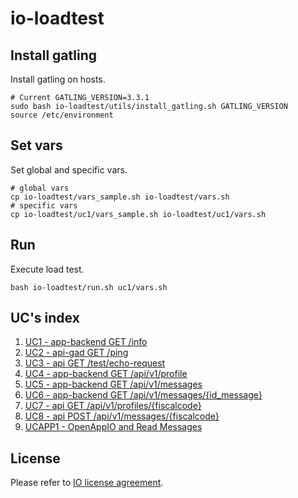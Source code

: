 # io-loadtest

## Install gatling

Install gatling on hosts.

```
# Current GATLING_VERSION=3.3.1
sudo bash io-loadtest/utils/install_gatling.sh GATLING_VERSION
source /etc/environment
```

## Set vars

Set global and specific vars.

```
# global vars
cp io-loadtest/vars_sample.sh io-loadtest/vars.sh
# specific vars
cp io-loadtest/uc1/vars_sample.sh io-loadtest/uc1/vars.sh
```

## Run

Execute load test.

```
bash io-loadtest/run.sh uc1/vars.sh
```

## UC's index

1. [UC1 - app-backend GET /info](uc1/README.md)
1. [UC2 - api-gad GET /ping](uc2/README.md)
1. [UC3 - api GET /test/echo-request](uc3/README.md)
1. [UC4 - app-backend GET /api/v1/profile](uc4/README.md)
1. [UC5 - app-backend GET /api/v1/messages](uc5/README.md)
1. [UC6 - app-backend GET /api/v1/messages/{id_message}](uc6/README.md)
1. [UC7 - api GET /api/v1/profiles/{fiscalcode}](uc7/README.md)
1. [UC8 - api POST /api/v1/messages/{fiscalcode}](uc8/README.md)
1. [UCAPP1 - OpenAppIO and Read Messages](ucapp1/README.md)

## License
Please refer to [IO license agreement](https://github.com/pagopa/io-app/blob/master/LICENSE).